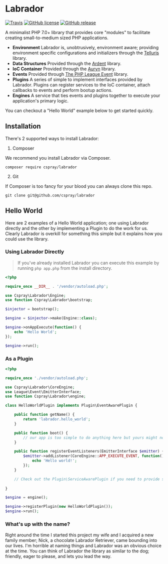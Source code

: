 # Labrador

[![Travis](https://img.shields.io/travis/cspray/labrador.svg?style=flat-square)](https://travis-ci.org/cspray/labrador)
[![GitHub license](https://img.shields.io/github/license/cspray/labrador.svg?style=flat-square)](http://opensource.org/licenses/MIT)
[![GitHub release](https://img.shields.io/github/release/cspray/labrador.svg?style=flat-square)](https://github.com/cspray/labrador/releases/latest)

A minimalist PHP 7.0+ library that provides core "modules" to facilitate creating small-to-medium sized PHP 
applications.

- **Environment** Labrador is, unobtrusively, environment aware; providing environment specific configurations and initializers through the [Telluris](https://github.com/cspray/telluris) library.
- **Data Structures** Provided through the [Ardent](https://github.com/morrisonlevi/Ardent) library.
- **IoC Container** Provided through the [Auryn](https://github.com/rdlowrey/Auryn) library.
- **Events** Provided through [The PHP League Event](https://github.com/thephpleague/event) library.
- **Plugins** A series of simple to implement interfaces provided by Labrador. Plugins can register services to the IoC container, attach callbacks to events and perform bootup actions.
- **Engines** A service that ties events and plugins together to execute your application's primary logic.

You can checkout a "Hello World" example below to get started quickly.

## Installation

There's 2 supported ways to install Labrador:

1. Composer

We recommend you install Labrador via Composer.
 
`composer require cspray/labrador`

2. Git

If Composer is too fancy for your blood you can always clone this repo.

`git clone git@github.com/cspray/labrador`

## Hello World

Here are 2 examples of a Hello World application; one using Labrador directly and the other by implementing 
a Plugin to do the work for us. Clearly Labrador is overkill for something this simple but it explains how you 
could use the library.

### Using Labrador Directly

> If you've already installed Labrador you can execute this example by running `php app.php` from the install directory.

```php
<?php

require_once __DIR__ . '/vendor/autoload.php';

use Cspray\Labrador\Engine;
use function Cspray\Labrador\bootstrap;

$injector = bootstrap();

$engine = $injector->make(Engine::class);

$engine->onAppExecute(function() {
    echo 'Hello World';
});

$engine->run();
```

### As a Plugin

```php
<?php

require_once './vendor/autoload.php';

use Cspray\Labrador\CoreEngine;
use League\Event\EmitterInterface;
use function Cspray\Labrador\engine;

class HelloWorldPlugin implements Plugin\EventAwarePlugin {

    public function getName() {
        return 'labrador.hello_world';
    }

    public function boot() {
        // our app is too simple to do anything here but yours might not be
    }

    public function registerEventListeners(EmitterInterface $emitter) {
        $emitter->addListener(CoreEngine::APP_EXECUTE_EVENT, function() {
            echo 'Hello world!';
        });
    }

    // Check out the Plugin\ServiceAwarePlugin if you need to provide services
    
}

$engine = engine();

$engine->registerPlugin(new HelloWorldPlugin());
$engine->run();
```

### What's up with the name?

Right around the time I started this project my wife and I acquired a new family member; 
Nick, a chocolate Labrador Retriever, came bounding into our lives. I'm horrible at naming 
things and Labrador was an obvious choice at the time. You can think of Labrador the library 
as similar to the dog; friendly, eager to please, and lets you lead the way.
